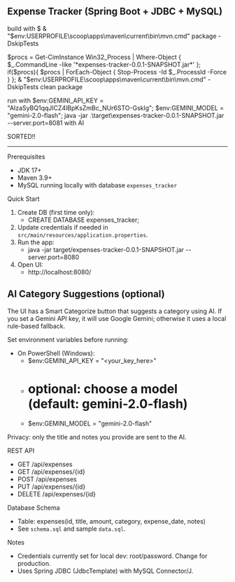 Expense Tracker (Spring Boot + JDBC + MySQL)
-----------------------------------------------------------------------
build with 
$ & "$env:USERPROFILE\scoop\apps\maven\current\bin\mvn.cmd" package -DskipTests

$procs = Get-CimInstance Win32_Process | Where-Object { $_.CommandLine -like '*expenses-tracker-0.0.1-SNAPSHOT.jar*' }; if($procs){ $procs | ForEach-Object { Stop-Process -Id $_.ProcessId -Force } }; & "$env:USERPROFILE\scoop\apps\maven\current\bin\mvn.cmd" -DskipTests clean package

 run with 
$env:GEMINI_API_KEY = "AIzaSyBQ1qqJICZ4lBpKsZmBc_NUr6STO-Gsklg"; $env:GEMINI_MODEL = "gemini-2.0-flash"; java -jar .\target\expenses-tracker-0.0.1-SNAPSHOT.jar --server.port=8081
with AI 

 SORTED!!

 
 -----------------------------------------------------------------------
Prerequisites
- JDK 17+
- Maven 3.9+
- MySQL running locally with database `expenses_tracker`

Quick Start
1. Create DB (first time only):
   - CREATE DATABASE expenses_tracker;
2. Update credentials if needed in `src/main/resources/application.properties`.
3. Run the app:
   - java -jar target/expenses-tracker-0.0.1-SNAPSHOT.jar --server.port=8080
4. Open UI:
   - http://localhost:8080/

AI Category Suggestions (optional)
----------------------------------
The UI has a Smart Categorize button that suggests a category using AI.
If you set a Gemini API key, it will use Google Gemini; otherwise it uses a local rule-based fallback.

Set environment variables before running:
- On PowerShell (Windows):
  - $env:GEMINI_API_KEY = "<your_key_here>"
  - # optional: choose a model (default: gemini-2.0-flash)
  - $env:GEMINI_MODEL = "gemini-2.0-flash"

Privacy: only the title and notes you provide are sent to the AI.

REST API
- GET /api/expenses
- GET /api/expenses/{id}
- POST /api/expenses
- PUT /api/expenses/{id}
- DELETE /api/expenses/{id}

Database Schema
- Table: expenses(id, title, amount, category, expense_date, notes)
- See `schema.sql` and sample `data.sql`.



Notes
- Credentials currently set for local dev: root/password. Change for production.
- Uses Spring JDBC (JdbcTemplate) with MySQL Connector/J.


